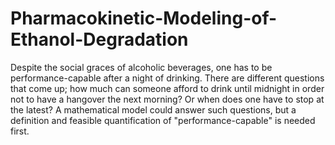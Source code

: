 # Pharmacokinetic-Modeling-of-Ethanol-Degradation

Despite the social graces of alcoholic beverages, one has to be performance-capable after a night
of drinking. There are different questions that come up; how much can someone afford to drink
until midnight in order not to have a hangover the next morning? Or when does one have to
stop at the latest? A mathematical model could answer such questions, but a definition and
feasible quantification of "performance-capable" is needed first.
